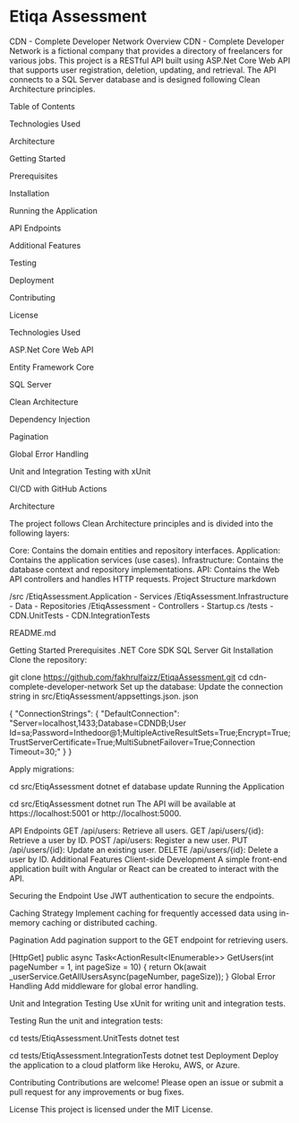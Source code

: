# Etiqa Assessment
 
CDN - Complete Developer Network
Overview
CDN - Complete Developer Network is a fictional company that provides a directory of freelancers for various jobs. This project is a RESTful API built using ASP.Net Core Web API that supports user registration, deletion, updating, and retrieval. The API connects to a SQL Server database and is designed following Clean Architecture principles.

Table of Contents

Technologies Used

Architecture

Getting Started

Prerequisites

Installation

Running the Application

API Endpoints

Additional Features

Testing

Deployment

Contributing

License

Technologies Used

ASP.Net Core Web API

Entity Framework Core

SQL Server

Clean Architecture

Dependency Injection

Pagination

Global Error Handling

Unit and Integration Testing with xUnit

CI/CD with GitHub Actions

Architecture

The project follows Clean Architecture principles and is divided into the following layers:

Core: Contains the domain entities and repository interfaces.
Application: Contains the application services (use cases).
Infrastructure: Contains the database context and repository implementations.
API: Contains the Web API controllers and handles HTTP requests.
Project Structure
markdown

/src
  /EtiqAssessment.Application
    - Services
  /EtiqAssessment.Infrastructure
    - Data
    - Repositories
  /EtiqAssessment
    - Controllers
    - Startup.cs
  /tests
    - CDN.UnitTests
    - CDN.IntegrationTests
    
README.md

Getting Started
Prerequisites
.NET Core SDK
SQL Server
Git
Installation
Clone the repository:

git clone https://github.com/fakhrulfaizz/EtiqaAssessment.git
cd cdn-complete-developer-network
Set up the database:
Update the connection string in src/EtiqAssessment/appsettings.json.
json

{
  "ConnectionStrings": {
    "DefaultConnection": "Server=localhost,1433;Database=CDNDB;User Id=sa;Password=Inthedoor@1;MultipleActiveResultSets=True;Encrypt=True;TrustServerCertificate=True;MultiSubnetFailover=True;Connection Timeout=30;"
  }
}

Apply migrations:

cd src/EtiqAssessment
dotnet ef database update
Running the Application


cd src/EtiqAssessment
dotnet run
The API will be available at https://localhost:5001 or http://localhost:5000.

API Endpoints
GET /api/users: Retrieve all users.
GET /api/users/{id}: Retrieve a user by ID.
POST /api/users: Register a new user.
PUT /api/users/{id}: Update an existing user.
DELETE /api/users/{id}: Delete a user by ID.
Additional Features
Client-side Development
A simple front-end application built with Angular or React can be created to interact with the API.

Securing the Endpoint
Use JWT authentication to secure the endpoints.

Caching Strategy
Implement caching for frequently accessed data using in-memory caching or distributed caching.

Pagination
Add pagination support to the GET endpoint for retrieving users.


[HttpGet]
public async Task<ActionResult<IEnumerable<User>>> GetUsers(int pageNumber = 1, int pageSize = 10)
{
    return Ok(await _userService.GetAllUsersAsync(pageNumber, pageSize));
}
Global Error Handling
Add middleware for global error handling.

Unit and Integration Testing
Use xUnit for writing unit and integration tests.

Testing
Run the unit and integration tests:

cd tests/EtiqAssessment.UnitTests
dotnet test

cd tests/EtiqAssessment.IntegrationTests
dotnet test
Deployment
Deploy the application to a cloud platform like Heroku, AWS, or Azure.

Contributing
Contributions are welcome! Please open an issue or submit a pull request for any improvements or bug fixes.

License
This project is licensed under the MIT License.
